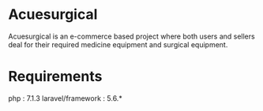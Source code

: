 # Acuesurgical
Acuesurgical is an e-commerce based project where both users and sellers deal for their
required medicine equipment and surgical equipment.

# Requirements
php : 7.1.3
laravel/framework : 5.6.*


